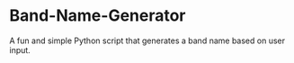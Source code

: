 # Band-Name-Generator

A fun and simple Python script that generates a band name based on user input.
